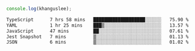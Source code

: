 ```js
console.log(khanguslee);
```

<!--START_SECTION:waka-->

```txt
TypeScript      7 hrs 58 mins   ███████████████████░░░░░░   75.90 %
YAML            1 hr 25 mins    ███▒░░░░░░░░░░░░░░░░░░░░░   13.57 %
JavaScript      47 mins         ██░░░░░░░░░░░░░░░░░░░░░░░   07.61 %
Jest Snapshot   7 mins          ▒░░░░░░░░░░░░░░░░░░░░░░░░   01.13 %
JSON            6 mins          ▒░░░░░░░░░░░░░░░░░░░░░░░░   01.02 %
```

<!--END_SECTION:waka-->

<!--
**khanguslee/khanguslee** is a ✨ _special_ ✨ repository because its `README.md` (this file) appears on your GitHub profile.

Here are some ideas to get you started:

- 🔭 I’m currently working on ...
- 🌱 I’m currently learning ...
- 👯 I’m looking to collaborate on ...
- 🤔 I’m looking for help with ...
- 💬 Ask me about ...
- 📫 How to reach me: ...
- 😄 Pronouns: ...
- ⚡ Fun fact: ...
-->

